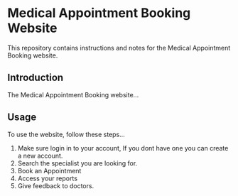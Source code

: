 # Medical Appointment Booking Website

This repository contains instructions and notes for the Medical Appointment Booking website.

## Introduction

The Medical Appointment Booking website...

## Usage

To use the website, follow these steps...
1. Make sure login in to your account, If you dont have one you can create a new account.
2. Search the specialist you are looking for.
3. Book an Appointment
4. Access your reports
5. Give feedback to doctors.


